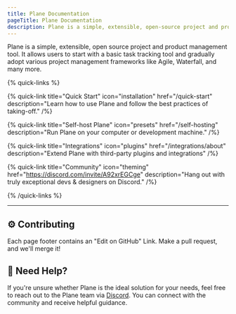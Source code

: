 ```yaml
---
title: Plane Documentation
pageTitle: Plane Documentation
description: Plane is a simple, extensible, open-source project and product management tool.
---
```


Plane is a simple, extensible, open source project and product management tool. It allows users to start with a basic task tracking tool and gradually adopt various project management frameworks like Agile, Waterfall, and many more.


{% quick-links %}

{% quick-link title="Quick Start" icon="installation" href="/quick-start" description="Learn how to use Plane and follow the best practices of taking-off." /%}

{% quick-link title="Self-host Plane" icon="presets" href="/self-hosting" description="Run Plane on your computer or development machine." /%}

{% quick-link title="Integrations" icon="plugins" href="/integrations/about" description="Extend Plane with third-party plugins and integrations" /%}

{% quick-link title="Community" icon="theming" href="https://discord.com/invite/A92xrEGCge" description="Hang out with truly exceptional devs & designers on Discord." /%}

{% /quick-links %}

---

## ⚙️ Contributing

Each page footer contains an "Edit on GitHub" Link. Make a pull request, and we'll merge it!

## 🤔 Need Help?

If you're unsure whether Plane is the ideal solution for your needs, feel free to reach out to the Plane team via [Discord](https://discord.com/invite/A92xrEGCge). You can connect with the community and receive helpful guidance.

